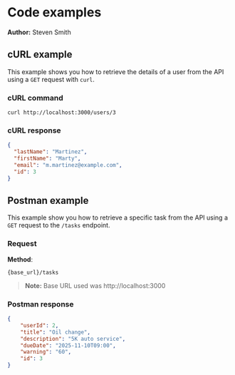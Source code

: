# Code examples

**Author:** Steven Smith

## cURL example

This example shows you how to retrieve the details of a user from the
API using a `GET` request with `curl`.

### cURL command

```shell
curl http://localhost:3000/users/3
```

### cURL response

```json
{
  "lastName": "Martinez",
  "firstName": "Marty",
  "email": "m.martinez@example.com",
  "id": 3
}
```

## Postman example

This example show you how to retrieve a specific task from the
API using a `GET` request to the `/tasks` endpoint.

### Request

**Method**:

```shell
{base_url}/tasks
```
> **Note:** Base URL used was http://localhost:3000 

### Postman response

```json
{
    "userId": 2,
    "title": "Oil change",
    "description": "5K auto service",
    "dueDate": "2025-11-10T09:00",
    "warning": "60",
    "id": 3
}
```
